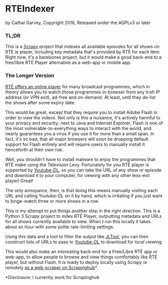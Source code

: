 # RTEIndexer
by Cathal Garvey, Copyright 2016, Released under the AGPLv3 or later

### TL;DR
This is a [Scrapy](https://scrapy.org/) project that indexes all
available episodes for all shows on RTE.ie player, including key
metadata that's provided by RTÉ for each item. Right now, it's
a barebones project, but it would make a good back-end to a free/libre
RTÉ Player alternative as a web-app or mobile app.

### The Longer Version
[RTÉ offers an online player][rteplayer] for many broadcast programmes,
which in theory allows you to watch those programmes in-browser from any
Irish IP address (or VPN exit), ad-free and on-demand. At least, until
they de-list the shows after some expiry date.

This would be great, except that they require you to install Adobe Flash
in order to view the videos. Not only is this a nuisance, it's actively
harmful to your privacy and security; next to Java and Internet Explorer,
Flash is one of the most vulnerable-to-everything ways to interact with
the world, and nearly guarantees you a virus if you use it for more than
a small span. In fact, it's so bad, that all major browsers will soon be
dropping default support for Flash entirely and will require users to
manually install it henceforth at their own risk.

Well, you shouldn't have to install malware to enjoy the programmes that
RTÉ make using the Television Levy. Fortunately for you RTÉ player
is supported by [Youtube-DL][ytdl], so you can take the URL of any show
or episode and download it to your computer, for viewing with any other
less-evil player! Great!

The only annoyance, then, is that doing this means manually visiting
each URL and calling Youtube-DL on it by hand, which is irritating if
you just want to binge-watch three or more shows in a row.

This is my attempt to put things another step in the right direction.
This is a Python 3 Scrapy project to index RTÉ Player, outputting
metadata and URLs for all shows currently available to view.
When I run this locally it takes about an hour with some polite
rate-limiting settings.

Using this data and a tool to filter the output like [JLTool][jltool],
you can then construct lists of URLs to pass to [Youtube-DL][ytdl] to
download for local viewing.

This would also make an interesting back-end for a Free/Libre RTÉ app
or web-app, to allow people to browse and view things comfortably
like RTÉ player, but without Flash. It is ready to deploy locally
using Scrapy or remotely [as a web-scraper on Scrapinghub][shub]*.

*Disclosure: I currently work for Scrapinghub

[rteplayer]: https://www.rte.ie/player/ie/
[ytdl]: https://rg3.github.io/youtube-dl/
[jltool]: https://github.com/cathalgarvey/jltool
[shub]: https://scrapinghub.com
